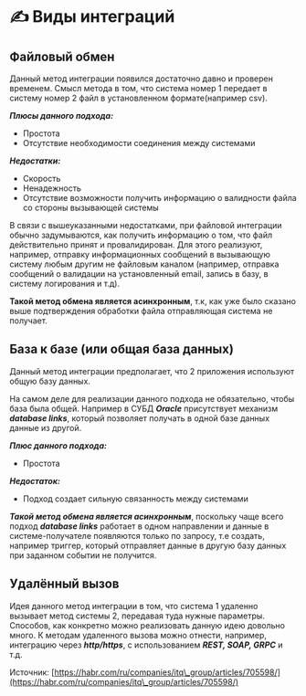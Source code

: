 # ✍ Виды интеграций

## Файловый обмен

Данный метод интеграции появился достаточно давно и проверен временем. Смысл метода в том, что система номер 1 передает в систему номер 2 файл в установленном формате(например csv).&#x20;

_**Плюсы данного подхода:**_

* Простота&#x20;
* Отсутствие необходимости соединения между системами

_**Недостатки:**_

* Скорость
* Ненадежность
* Отсутствие возможности получить информацию о валидности файла со стороны вызывающей системы

В связи с вышеуказанными недостатками, при файловой интеграции обычно задумываются, как получить информацию о том, что файл действительно принят и провалидирован. Для этого реализуют, например, отправку информационных сообщений в вызывающую систему любым другим не файловым каналом (например, отправка сообщений о валидации на установленный email, запись в базу, в систему логирования и т.д).

**Такой метод обмена является асинхронным**, т.к, как уже было сказано выше подтверждения обработки файла отправляющая система не получает.

## База к базе (или общая база данных)

Данный метод интеграции предполагает, что 2 приложения используют общую базу данных.

На самом деле для реализации  данного подхода не обязательно, чтобы база была общей. Например в СУБД _**Oracle**_ присутствует механизм _**database links**_, который позволяет получать в одной базе данных данные из другой.

_**Плюс данного подхода:**_

* Простота

_**Недостаток:**_

* Подход создает сильную связанность между системами

_**Такой метод обмена является асинхронным**_, поскольку чаще всего подход _**database links**_ работает в одном направлении и данные в системе-получателе появляются только по запросу, т.е создать, например триггер, который отправляет данные в другую базу данных при заданном событии не получится.

## Удалённый вызов

Идея данного метод интеграции в том, что система 1 удаленно вызывает метод системы 2, передавая туда нужные параметры. Способов, как конкретно можно реализовать данную идею довольно много. К методам удаленного вызова можно отнести, например, интеграцию через _**http/https**_, с использованием _**REST, SOAP, GRPC**_ и т.д.&#x20;







Источник: [https://habr.com/ru/companies/itq\_group/articles/705598/](https://habr.com/ru/companies/itq\_group/articles/705598/)
